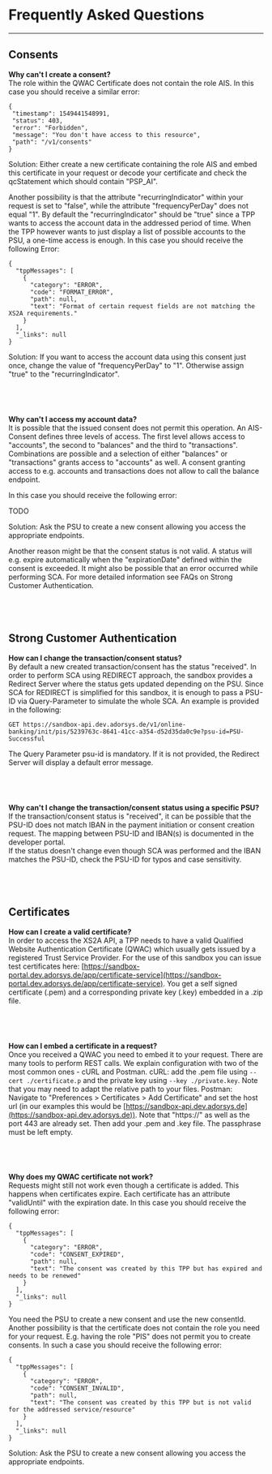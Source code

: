 # Frequently Asked Questions

---

## Consents

**Why can't I create a consent?**\
The role within the QWAC Certificate does not contain the role AIS.
In this case you should receive a similar error:

```
{
 "timestamp": 1549441548991,
 "status": 403,
 "error": "Forbidden",
 "message": "You don't have access to this resource",
 "path": "/v1/consents"
}
```

Solution: Either create a new certificate containing the role AIS and
embed this certificate in your request or decode your certificate and
check the qcStatement which should contain "PSP_AI".

Another possibility is that the attribute "recurringIndicator" within
your request is set to "false", while the attribute "frequencyPerDay"
does not equal "1". By default the "recurringIndicator" should be "true"
since a TPP wants to access the account data in the addressed period of
time. When the TPP however wants to just display a list of possible
accounts to the PSU, a one-time access is enough.
In this case you should receive the following Error:

```
{
  "tppMessages": [
    {
      "category": "ERROR",
      "code": "FORMAT_ERROR",
      "path": null,
      "text": "Format of certain request fields are not matching the XS2A requirements."
    }
  ],
  "_links": null
}
```

Solution: If you want to access the account data using this consent just
once, change the value of "frequencyPerDay" to "1". Otherwise assign
"true" to the "recurringIndicator".

## &nbsp;

**Why can't I access my account data?**\
It is possible that the issued consent does not permit this operation.
An AIS-Consent defines three levels of access. The first level allows
access to "accounts", the second to "balances" and the third to
"transactions". Combinations are possible and a selection of either
"balances" or "transactions" grants access to "accounts" as well. A
consent granting access to e.g. accounts and transactions does not allow
to call the balance endpoint.

In this case you should receive the following error:

TODO

Solution: Ask the PSU to create a new consent allowing you access the
appropriate endpoints.

Another reason might be that the consent status is not valid. A status
will e.g. expire automatically when the "expirationDate" defined within
the consent is exceeded. It might also be possible that an error
occurred while performing SCA. For more detailed information see FAQs on
Strong Customer Authentication.

## &nbsp;

## Strong Customer Authentication

**How can I change the transaction/consent status?**\
By default a new created transaction/consent has the status "received".
In order to perform SCA using REDIRECT approach, the sandbox provides a
Redirect Server where the status gets updated depending on the PSU.
Since SCA for REDIRECT is simplified for this sandbox, it is enough to
pass a PSU-ID via Query-Parameter to simulate the whole SCA. An example
is provided in the following:

`GET https://sandbox-api.dev.adorsys.de/v1/online-banking/init/pis/5239763c-8641-41cc-a354-d52d35da0c9e?psu-id=PSU-Successful`

The Query Parameter psu-id is mandatory. If it is not provided, the
Redirect Server will display a default error message.

## &nbsp;

**Why can't I change the transaction/consent status using a specific PSU?**\
If the transaction/consent status is "received", it can be possible that
the PSU-ID does not match IBAN in the payment initiation or consent
creation request. The mapping between PSU-ID and IBAN(s) is documented
in the developer portal. <br />
If the status doesn't change even though SCA was performed and the IBAN
matches the PSU-ID, check the PSU-ID for typos and case sensitivity.

## &nbsp;

## Certificates

**How can I create a valid certificate?**\
In order to access the XS2A API, a TPP needs to have a valid Qualified
Website Authentication Certificate (QWAC) which usually gets issued by a
registered Trust Service Provider. For the use of this sandbox you can
issue test certificates here:
[https://sandbox-portal.dev.adorsys.de/app/certificate-service](https://sandbox-portal.dev.adorsys.de/app/certificate-service).
You get a self signed certificate (.pem) and a corresponding private
key (.key) embedded in a .zip file.

## &nbsp;

**How can I embed a certificate in a request?**\
Once you received a QWAC you need to embed it to your request. There are
many tools to perform REST calls. We explain configuration with two of
the most common ones - cURL and Postman.
cURL: add the .pem file using `--cert ./certificate.p` and the private
key using `--key ./private.key`. Note that you may need to adapt the
relative path to your files.
Postman: Navigate to "Preferences > Certificates > Add Certificate" and
set the host url (in our examples this would be
[https://sandbox-api.dev.adorsys.de](https://sandbox-api.dev.adorsys.de)).
Note that "https://" as well as the port 443 are already set. Then add
your .pem and .key file. The passphrase must be left empty.

## &nbsp;

**Why does my QWAC certificate not work?**\
Requests might still not work even though a certificate is added. This
happens when certificates expire. Each certificate has an attribute
"validUntil" with the expiration date.
In this case you should receive the following error:

```
{
  "tppMessages": [
    {
      "category": "ERROR",
      "code": "CONSENT_EXPIRED",
      "path": null,
      "text": "The consent was created by this TPP but has expired and needs to be renewed"
    }
  ],
  "_links": null
}
```

You need the PSU to create a new consent and use the new consentId.
Another possibility is that the certificate does not contain the role
you need for your request. E.g. having the role "PIS" does not permit
you to create consents.
In such a case you should receive the following error:

```
{
  "tppMessages": [
    {
      "category": "ERROR",
      "code": "CONSENT_INVALID",
      "path": null,
      "text": "The consent was created by this TPP but is not valid for the addressed service/resource"
    }
  ],
  "_links": null
}
```

Solution: Ask the PSU to create a new consent allowing you access the
appropriate endpoints.
